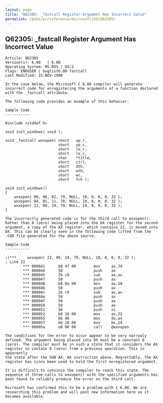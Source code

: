 ```yaml
---
layout: page
title: "Q62305: _fastcall Register Argument Has Incorrect Value"
permalink: /pubs/pc/reference/microsoft/kb/Q62305/
---
```


## Q62305: _fastcall Register Argument Has Incorrect Value

	Article: Q62305
	Version(s): 6.00   | 6.00
	Operating System: MS-DOS | OS/2
	Flags: ENDUSER | buglist6.00 fastcall
	Last Modified: 15-NOV-1990
	
	In the case below, the Microsoft C 6.00 compiler will generate
	incorrect code for enregistering the arguments of a function declared
	with the _fastcall attribute.
	
	The following code provides an example of this behavior:
	
	Sample Code
	-----------
	
	#include <stddef.h>
	
	void init_windows( void );
	
	void _fastcall wxxopen( short   up_r,
	                        short   up_c,
	                        short   lo_r,
	                        short   lo_c,
	                        char    *title,
	                        short   ctrl,
	                        short   dth,
	                        short   wth,
	                        short   wc,
	                        short   fch );
	
	void init_windows()
	{
	    wxxopen( 00, 00, 02, 79, NULL, 10, 0, 0, 0, 32 );
	    wxxopen( 04, 01, 11, 78, NULL, 10, 0, 0, 0, 32 );
	    wxxopen( 22, 00, 24, 79, NULL, 10, 0, 0, 0, 32 );
	}
	
	The incorrectly generated code is for the third call to wxxopen().
	Rather than 0 (zero) being placed into the DX register for the second
	argument, a copy of the AX register, which contains 22, is moved into
	DX. This can be clearly seen in the following code lifted from the
	.COD file generated for the above source.
	
	Sample Code
	-----------
	
	;|***     wxxopen( 22, 00, 24, 79, NULL, 10, 0, 0, 0, 32 );
	; Line 22
	        *** 000041      b8 4f 00        mov     ax,79
	        *** 000044      50              push    ax
	        *** 000045      2b c0           sub     ax,ax
	        *** 000047      50              push    ax
	        *** 000048      b8 0a 00        mov     ax,10
	        *** 00004b      50              push    ax
	        *** 00004c      2b c0           sub     ax,ax
	        *** 00004e      50              push    ax
	        *** 00004f      50              push    ax
	        *** 000050      50              push    ax
	        *** 000051      56              push    si
	        *** 000052      b8 16 00        mov     ax,22
	        *** 000055      8b d0           mov     dx,ax
	        *** 000057      bb 18 00        mov     bx,24
	        *** 00005a      e8 00 00        call    @wxxopen
	
	The conditions for the error to occur appear to be very narrowly
	defined. The argument being placed into DX must be a constant 0
	(zero). The compiler must be in such a state that it considers the AX
	register to contain 0 (zero) from a previous operation. This is apparently
	the state after the SUB AX, AX instruction above. Regrettably, the AX
	register has since been used to hold the first enregistered argument.
	
	It is difficult to convince the compiler to reach this state. The
	sequence of three calls to wxxopen() with the specified arguments has
	been found to reliably produce the error on the third call.
	
	Microsoft has confirmed this to be a problem with C 6.00. We are
	researching this problem and will post new information here as it
	becomes available.

